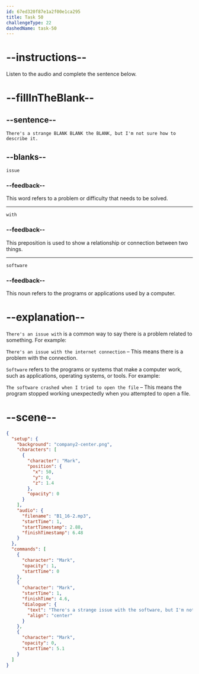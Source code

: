 ```yaml
---
id: 67ed320f87e1a2f00e1ca295
title: Task 50
challengeType: 22
dashedName: task-50
---
```


<!-- (Audio) Mark: There's a strange issue with the software, but I'm not sure how to describe it. -->

# --instructions--

Listen to the audio and complete the sentence below.

# --fillInTheBlank--

## --sentence--

`There's a strange BLANK BLANK the BLANK, but I'm not sure how to describe it.`

## --blanks--

`issue`

### --feedback--

This word refers to a problem or difficulty that needs to be solved.

---

`with`

### --feedback--

This preposition is used to show a relationship or connection between two things.

---

`software`

### --feedback--

This noun refers to the programs or applications used by a computer.

# --explanation--

`There's an issue with` is a common way to say there is a problem related to something. For example:

`There's an issue with the internet connection` – This means there is a problem with the connection.

`Software` refers to the programs or systems that make a computer work, such as applications, operating systems, or tools. For example:

`The software crashed when I tried to open the file` – This means the program stopped working unexpectedly when you attempted to open a file.

# --scene--

```json
{
  "setup": {
    "background": "company2-center.png",
    "characters": [
      {
        "character": "Mark",
        "position": {
          "x": 50,
          "y": 0,
          "z": 1.4
        },
        "opacity": 0
      }
    ],
    "audio": {
      "filename": "B1_16-2.mp3",
      "startTime": 1,
      "startTimestamp": 2.88,
      "finishTimestamp": 6.48
    }
  },
  "commands": [
    {
      "character": "Mark",
      "opacity": 1,
      "startTime": 0
    },
    {
      "character": "Mark",
      "startTime": 1,
      "finishTime": 4.6,
      "dialogue": {
        "text": "There's a strange issue with the software, but I'm not sure how to describe it.",
        "align": "center"
      }
    },
    {
      "character": "Mark",
      "opacity": 0,
      "startTime": 5.1
    }
  ]
}
```
